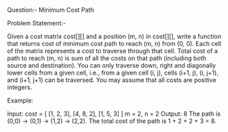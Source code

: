 Question:- Minimum Cost Path

Problem Statement:-

Given a cost matrix cost[][] and a position (m, n) in cost[][], write a function that returns cost of minimum cost path to reach (m, n) from (0, 0). Each cell of the matrix represents a cost to traverse through that cell. Total cost of a path to reach (m, n) is sum of all the costs on that path (including both source and destination). You can only traverse down, right and diagonally lower cells from a given cell, i.e., from a given cell (i, j), cells (i+1, j), (i, j+1), and (i+1, j+1) can be traversed. You may assume that all costs are positive integers.

Example:

Input:  cost = [ [1, 2, 3],
                [4, 8, 2],
                [1, 5, 3] ]
        m = 2, n = 2
Output: 8
The path is (0,0) -> (0,1) -> (1,2) -> (2,2).
The total cost of the path is 1 + 2 + 2 + 3 = 8.

